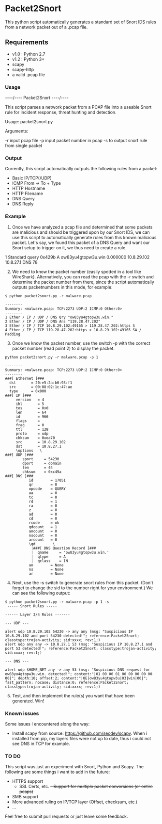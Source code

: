 # Packet2Snort

This python script automatically generates a standard set of Snort IDS rules from a network packet out of a .pcap file.

## Requirements

- v1.0 : Python 2.7
- v1.2 : Python 3+ 
- scapy 
- scapy-http
- a valid .pcap file

### Usage

----\/---- Packet2Snort ----\/----

This script parses a network packet from a PCAP file into a useable Snort rule for incident response, threat hunting and detection.

Usage:
packet2snort.py <options>

Arguments: 

-r <pcap> input pcap file
-p <packetnr> input packet number in pcap
-s to output snort rule from single packet

### Output

Currently, this script automatically outputs the following rules from a packet:
- Basic IP/TCP(/UDP)
- ICMP From -> To + Type
- HTTP Hostname
- HTTP Filename
- DNS Query
- DNS Reply


### Example

1. Once we have analyzed a pcap file and determined that some packets are malicious and should be triggered upon by our Snort IDS, we can use this script to automatically generate rules from this known malicious packet. Let's say, we found this packet of a DNS Query and want our Snort setup to trigger on it, we thus need to create a rule.

1	Standard query 0x429b A ow83yu4gtopw3u.win	0.000000	10.8.29.102	10.8.27.1	DNS	78

2. We need to know the packet number (easily spotted in a tool like WireShark). Alternatively, you can read the pcap with the -r switch and determine the packet number from there, since the script automatically outputs packetnumbers in this mode, for example:
```
$ python packet2snort.py -r malware.pcap

--------
Summary: <malware.pcap: TCP:2273 UDP:2 ICMP:0 Other:0>
--------
1 Ether / IP / UDP / DNS Qry "ow83yu4gtopw3u.win." 
2 Ether / IP / UDP / DNS Ans "119.28.47.202" 
3 Ether / IP / TCP 10.8.29.102:49165 > 119.28.47.202:https S
4 Ether / IP / TCP 119.28.47.202:https > 10.8.29.102:49165 SA / Padding
```
3. Once we know the packet number, use the switch -p with the correct packet number (read point 2) to display the packet.
```
python packet2snort.py -r malware.pcap -p 1

--------
Summary: <malware.pcap: TCP:2273 UDP:2 ICMP:0 Other:0>
--------
###[ Ethernet ]### 
  dst       = 20:e5:2a:b6:93:f1
  src       = 00:08:02:1c:47:ae
  type      = 0x800
###[ IP ]### 
     version   = 4
     ihl       = 5
     tos       = 0x0
     len       = 64
     id        = 966
     flags     = 
     frag      = 0
     ttl       = 128
     proto     = udp
     chksum    = 0xea70
     src       = 10.8.29.102
     dst       = 10.8.27.1
     \options   \
###[ UDP ]### 
        sport     = 54230
        dport     = domain
        len       = 44
        chksum    = 0xc49a
###[ DNS ]### 
           id        = 17051
           qr        = 0
           opcode    = QUERY
           aa        = 0
           tc        = 0
           rd        = 1
           ra        = 0
           z         = 0
           ad        = 0
           cd        = 0
           rcode     = ok
           qdcount   = 1
           ancount   = 0
           nscount   = 0
           arcount   = 0
           \qd        \
            |###[ DNS Question Record ]### 
            |  qname     = 'ow83yu4gtopw3u.win.'
            |  qtype     = A
            |  qclass    = IN
           an        = None
           ns        = None
           ar        = None
```

4. Next, use the -s switch to generate snort rules from this packet. (Don't forget to change the sid to the number right for your environment.) We can see the following output:
```
$ python packet2snort.py -r malware.pcap -p 1 -s
 ----- Snort Rules ----- 

------ Layer 3/4 Rules -------

--- UDP ---

alert udp 10.8.29.102 54230 -> any any (msg: "Suspicious IP 10.8.29.102 and port 54230 detected!"; reference:Packet2Snort; classtype:trojan-activity; sid:xxxx; rev:1;)
alert udp any any -> 10.8.27.1 53 (msg: "Suspicious IP 10.8.27.1 and port 53 detected!"; reference:Packet2Snort; classtype:trojan-activity; sid:xxxx; rev:1;)

--- DNS ---

alert udp $HOME_NET any -> any 53 (msg: "Suspicious DNS request for ow83yu4gtopw3u.win. detected!"; content:"|01 00 00 01 00 00 00 00 00 00|"; depth:10; offset:2; content:"|0E|ow83yu4gtopw3u|03|win|00|"; fast_pattern; nocase; distance:0; reference:Packet2Snort; classtype:trojan-activity; sid:xxxx; rev:1;)
```
5. Test, and then implement the rule(s) you want that have been generated. Win!

### Known issues
Some issues I encountered along the way:
- Install scapy from source: https://github.com/secdev/scapy. When i installed from pip, my layers files were not up to date, thus i could not see DNS in TCP for example.

### TO DO
This script was just an experiment with Snort, Python and Scapy. The following are some things i want to add in the future:
- HTTPS support
	- SSL Certs, etc.
~~- Support for multiple packet conversions (or entire pcaps)~~
- SMB support
- More advanced ruling on IP/TCP layer (Offset, checksum, etc.)
- ...

Feel free to submit pull requests or just leave some feedback. 


